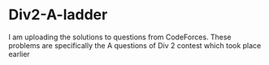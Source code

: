 # Div2-A-ladder

I am uploading the solutions to questions from CodeForces. These problems are specifically the A questions of  Div 2 contest which took place earlier

